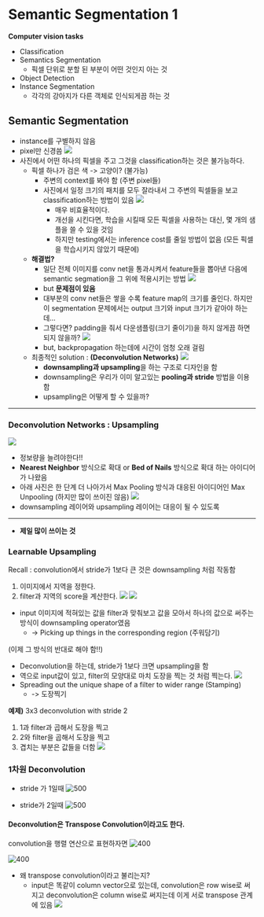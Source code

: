 # Semantic Segmentation 1
**Computer vision tasks**
- Classification
- Semantics Segmentation
	- 픽셀 단위로 분할 된 부분이 어떤 것인지 아는 것
- Object Detection 
- Instance Segmentation
	- 각각의 강아지가 다른 객체로 인식되게끔 하는 것


## Semantic Segmentation
- instance를 구별하지 않음
- pixel만 신경씀
![](https://i.imgur.com/anrAqw5.png)
- 사진에서 어떤 하나의 픽셀을 주고 그것을 classification하는 것은 불가능하다.
	- 픽셀 하나가 검은 색 -> 고양이? (불가능)
		- 주변의 context를 봐야 함 (주변 pixel들)
		- 사진에서 일정 크기의 패치를 모두 잘라내서 그 주변의 픽셀들을 보고 classification하는 방법이 있음
		  ![](https://i.imgur.com/4AaE6bn.png)
			- 매우 비효율적이다.
			- 개선을 시킨다면, 학습을 시킬때 모든 픽셀을 사용하는 대신, 몇 개의 샘플을 쓸 수 있을 것임
			- 하지만 testing에서는 inference cost를 줄일 방법이 없음 (모든 픽셀을 학습시키지 않았기 때문에)
	- **해결법?**
		- 일단 전체 이미지를 conv net을 통과시켜서 feature들을 뽑아낸 다음에 semantic segmation을 그 위에 적용시키는 방법
		  ![](https://i.imgur.com/3x1rGM4.png)
		- but **문제점이 있음**
		- 대부분의 conv net들은 쌓을 수록 feature map의 크기를 줄인다. 하지만 이 segmentation 문제에서는 output 크기와 input 크기가 같아야 하는데...
		- 그렇다면? padding을 줘서 다운샘플링(크기 줄이기)을 하지 않게끔 하면 되지 않을까?
		  ![](https://i.imgur.com/KKkXghg.png)
		- but, backpropagation 하는데에 시간이 엄청 오래 걸림
	- 최종적인 solution : **(Deconvolution Networks)**
	  ![](https://i.imgur.com/CAgelVL.png)
		- **downsampling과 upsampling**을 하는 구조로 디자인을 함
		- downsampling은 우리가 이미 알고있는 **pooling과 stride** 방법을 이용함
		- upsampling은 어떻게 할 수 있을까?

- - -
### Deconvolution Networks : Upsampling
![](https://i.imgur.com/loN39iD.png)
- 정보량을 늘려야한다!!
- **Nearest Neighbor** 방식으로 확대 or **Bed of Nails** 방식으로 확대 하는 아이디어가 나왔음
- 아래 사진은 한 단계 더 나아가서 Max Pooling 방식과 대응된 아이디어인 Max Unpooling (하지만 많이 쓰이진 않음)
![](https://i.imgur.com/MJ01QMV.png)
- downsampling 레이어와 upsampling 레이어는 대응이 될 수 있도록

- - -

- **제일 많이 쓰이는 것**
### Learnable Upsampling
Recall : convolution에서 stride가 1보다 큰 것은 downsampling 처럼 작동함
1. 이미지에서 지역을 정한다.
2. filter과 지역의 score을 계산한다.
![](https://i.imgur.com/n0erGEA.png)
![](https://i.imgur.com/7bO5WPV.png)
- input 이미지에 적혀있는 값을 filter과 맞춰보고 값을 모아서 하나의 값으로 써주는 방식이 downsampling operator였음 
	- -> Picking up things in the corresponding region (주워담기)

(이제 그 방식의 반대로 해야 함!!)

- Deconvolution을 하는데, stride가 1보다 크면 upsampling을 함
- 역으로 input값이 있고, filter의 모양대로 마치 도장을 찍는 것 처럼 찍는다.
![](https://i.imgur.com/tw160Uc.png)
- Spreading out the unique shape of a filter to wider range (Stamping) 
	- -> 도장찍기

**예제)**
3x3 deconvolution with stride 2
1. 1과 filter과 곱해서 도장을 찍고
2. 2와 filter을 곱해서 도장을 찍고
3. 겹치는 부분은 값들을 더함
![](https://i.imgur.com/3tZZ6gD.png)

### 1차원 Deconvolution
- stride 가 1일때
![500](https://i.imgur.com/0EGfcH3.png)

- stride가 2일때
![500](https://i.imgur.com/9bnlC7N.png)

#### Deconvolution은 Transpose Convolution이라고도 한다.
convolution을 행렬 연산으로 표현하자면
![400](https://i.imgur.com/JqIuWap.png)

![400](https://i.imgur.com/6AwLk8r.png)
- 왜 transpose convolution이라고 불리는지?
	- input은 똑같이 column vector으로 있는데, convolution은 row wise로 써지고 deconvolution은 column wise로 써지는데 이게 서로 transpose 관계에 있음
![](https://i.imgur.com/zmpZjNF.png)
